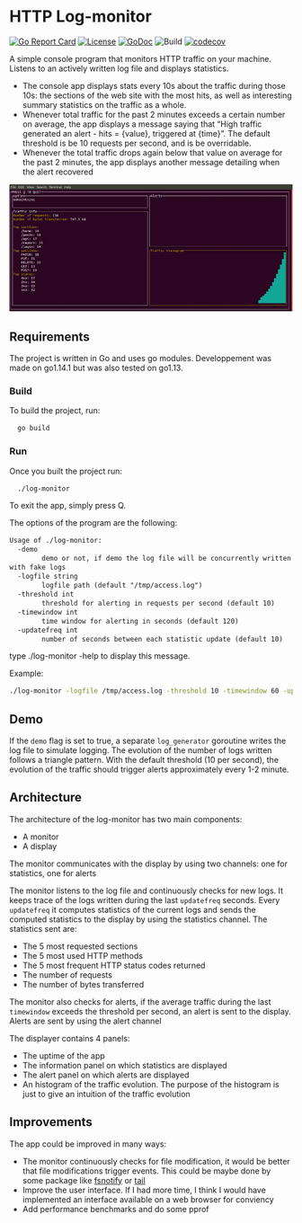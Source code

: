 # HTTP Log-monitor


[![Go Report Card](https://goreportcard.com/badge/Baumanar/log-monitor)](https://goreportcard.com/report/github.com/Baumanar/log-monitor) 
[![License](https://img.shields.io/badge/License-Apache%202.0-blue.svg)](https://github.com/Baumanar/log-monitor/blob/master/LICENSE) 
[![GoDoc](https://godoc.org/github.com/Baumanar/log-monitor?status.svg)](https://godoc.org/github.com/Baumanar/log-monitor) 
![Build](https://travis-ci.org/Baumanar/log-monitor.svg?branch=master) 
[![codecov](https://codecov.io/gh/Baumanar/log-monitor/branch/master/graph/badge.svg)](https://codecov.io/gh/Baumanar/log-monitor)

A simple console program that monitors HTTP traffic on your machine. Listens to an actively written log file and displays statistics. 
- The console app displays stats every 10s about the traffic during those 10s: the sections of the web site with the most hits, as well 
as interesting summary statistics on the traffic as a whole.
- Whenever total traffic for the past 2 minutes exceeds a certain number on average, the app displays a message saying that “High traffic 
generated an alert - hits = {value}, triggered at {time}”. The default threshold is be 10 requests per second, and is be overridable.
- Whenever the total traffic drops again below that value on average for the past 2 minutes, the app displays another message detailing 
when the alert recovered

![HTTP Log-monitor](images/demo.gif)

## Requirements

The project is written in Go and uses go modules. Developpement was made on go1.14.1 but was also tested on go1.13.

### Build

To build the project, run:
```sh
  go build
```

### Run

Once you built the project run:

```sh
  ./log-monitor
```

To exit the app, simply press Q.

The options of the program are the following:


```
Usage of ./log-monitor:
  -demo
    	demo or not, if demo the log file will be concurrently written with fake logs
  -logfile string
    	logfile path (default "/tmp/access.log")
  -threshold int
    	threshold for alerting in requests per second (default 10)
  -timewindow int
    	time window for alerting in seconds (default 120)
  -updatefreq int
    	number of seconds between each statistic update (default 10)
```
type ./log-monitor -help to display this message.

Example:
```sh
./log-monitor -logfile /tmp/access.log -threshold 10 -timewindow 60 -updatefreq 5
```

## Demo
If the ```demo``` flag is set to true, a separate ```log_generator``` goroutine writes the log file to simulate logging.
The evolution of the number of logs written follows a triangle pattern. With the default threshold (10 per second), the 
evolution of the traffic should trigger alerts approximately every 1-2 minute.

## Architecture

The architecture of the log-monitor has two main components:
- A monitor
- A display

The monitor communicates with the display by using two channels: one for statistics, one for alerts

The monitor listens to the log file and continuously checks for new logs. It keeps trace of the logs 
written during the last ```updatefreq``` seconds. Every ```updatefreq``` it computes statistics of the current 
logs and sends the computed statistics to the display by using the statistics channel. The statistics sent are:
- The 5 most requested sections
- The 5 most used  HTTP methods
- The 5 most frequent HTTP status codes returned
- The number of requests
- The number of bytes transferred

The monitor also checks for alerts, 
if the average traffic during the last ```timewindow``` exceeds the threshold per second, an alert is sent to the display. 
Alerts are sent by using the alert channel

The displayer contains 4 panels:
- The uptime of the app
- The information panel on which statistics are displayed
- The alert panel on which alerts are displayed
- An histogram of the traffic evolution. The purpose of the histogram is just to give an intuition of the traffic evolution

## Improvements

The app could be improved in many ways:
- The monitor continuously checks for file modification, it would be better that file modifications trigger events. This could be maybe done by some package like 
[fsnotify](https://github.com/fsnotify/fsnotify) or [tail](https://github.com/hpcloud/tail)
- Improve the user interface. If I had more time, I think I would have implemented an interface available on a web browser for conviency
- Add performance benchmarks and do some pprof






